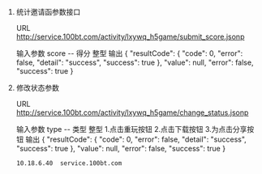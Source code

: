 1.  统计邀请函参数接口
	
	URL
		http://service.100bt.com/activity/lxywq_h5game/submit_score.jsonp
		
	输入参数
		score  -- 得分 整型
	输出
		{
			"resultCode": {
				"code": 0,
				"error": false,
				"detail": "success",
				"success": true
			},
			"value": null,
			"error": false,
			"success": true
		}
		
		
	
2.  修改状态参数
	
	URL
		http://service.100bt.com/activity/lxywq_h5game/change_status.jsonp
		
	输入参数
		type -- 类型 整型 1.点击重玩按钮  2.点击下载按钮   3.为点击分享按钮
	输出
		{
			"resultCode": {
				"code": 0,
				"error": false,
				"detail": "success",
				"success": true
			},
			"value": null,
			"error": false,
			"success": true
		}

        10.18.6.40  service.100bt.com 